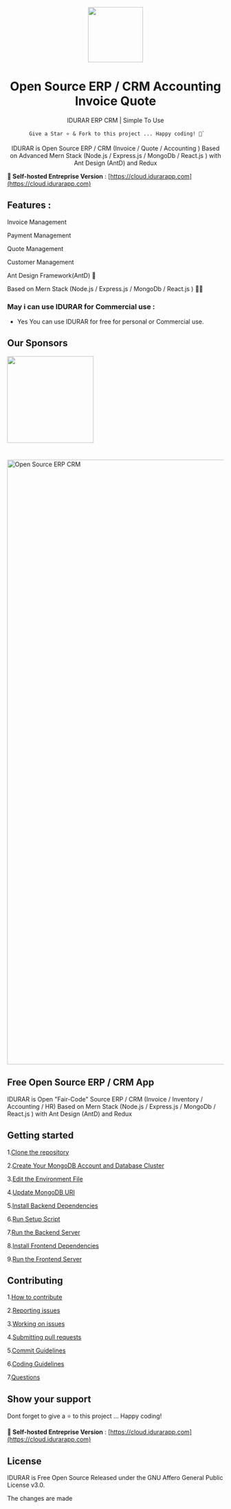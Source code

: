 <div align="center">
    <a href="https://www.idurarapp.com/">
  <img src="https://avatars.githubusercontent.com/u/50052356?s=200&v=4" width="128px" />
    </a>
    <h1>Open Source ERP / CRM Accounting Invoice Quote</h1>
    <p align="center">
        <p>IDURAR ERP CRM | Simple To Use</p>
    </p>
    

```
 Give a Star ⭐️ & Fork to this project ... Happy coding! 🤩`
```

IDURAR is Open Source ERP / CRM (Invoice / Quote / Accounting ) Based on Advanced Mern Stack (Node.js / Express.js / MongoDb / React.js ) with Ant Design (AntD) and Redux

</div>

**🚀 Self-hosted Entreprise Version** : [https://cloud.idurarapp.com](https://cloud.idurarapp.com)



## Features :

Invoice Management

Payment Management

Quote Management

Customer Management

Ant Design Framework(AntD) 🐜

Based on Mern Stack (Node.js / Express.js / MongoDb / React.js ) 👨‍💻

### May i can use IDURAR for Commercial use :

- Yes You can use IDURAR for free for personal or Commercial use.

## Our Sponsors

  <a href="https://m.do.co/c/4ead8370b905?ref=idurarapp.com">
    <img src="https://opensource.nyc3.cdn.digitaloceanspaces.com/attribution/assets/PoweredByDO/DO_Powered_by_Badge_blue.svg" width="201px">
  </a>

#

<img width="1403" alt="Open Source ERP CRM" src="https://github.com/idurar/idurar-erp-crm/assets/136928179/a6712286-7ca6-4822-8902-fb7523533ee8">

## Free Open Source ERP / CRM App

IDURAR is Open "Fair-Code" Source ERP / CRM (Invoice / Inventory / Accounting / HR) Based on Mern Stack (Node.js / Express.js / MongoDb / React.js ) with Ant Design (AntD) and Redux


## Getting started

1.[Clone the repository](INSTALLATION-INSTRUCTIONS.md#step-1-clone-the-repository)

2.[Create Your MongoDB Account and Database Cluster](INSTALLATION-INSTRUCTIONS.md#Step-2-Create-Your-MongoDB-Account-and-Database-Cluster)

3.[Edit the Environment File](INSTALLATION-INSTRUCTIONS.md#Step-3-Edit-the-Environment-File)

4.[Update MongoDB URI](INSTALLATION-INSTRUCTIONS.md#Step-4-Update-MongoDB-URI)

5.[Install Backend Dependencies](INSTALLATION-INSTRUCTIONS.md#Step-5-Install-Backend-Dependencies)

6.[Run Setup Script](INSTALLATION-INSTRUCTIONS.md#Step-6-Run-Setup-Script)

7.[Run the Backend Server](INSTALLATION-INSTRUCTIONS.md#Step-7-Run-the-Backend-Server)

8.[Install Frontend Dependencies](INSTALLATION-INSTRUCTIONS.md#Step-8-Install-Frontend-Dependencies)

9.[Run the Frontend Server](INSTALLATION-INSTRUCTIONS.md#Step-9-Run-the-Frontend-Server)

## Contributing

1.[How to contribute](https://github.com/idurar/idurar-erp-crm/blob/master/CONTRIBUTING.md#how-to-contribute)

2.[Reporting issues](https://github.com/idurar/idurar-erp-crm/blob/master/CONTRIBUTING.md#reporting-issues)

3.[Working on issues ](https://github.com/idurar/idurar-erp-crm/blob/master/CONTRIBUTING.md#working-on-issues)

4.[Submitting pull requests](https://github.com/idurar/idurar-erp-crm/blob/master/CONTRIBUTING.md#submitting-pull-requests)

5.[Commit Guidelines](https://github.com/idurar/idurar-erp-crm/blob/master/CONTRIBUTING.md#commit-guidelines)

6.[Coding Guidelines](https://github.com/idurar/idurar-erp-crm/blob/master/CONTRIBUTING.md#coding-guidelines)

7.[Questions](https://github.com/idurar/idurar-erp-crm/blob/master/CONTRIBUTING.md#questions)


## Show your support

Dont forget to give a ⭐️ to this project ... Happy coding!

**🚀 Self-hosted Entreprise Version** : [https://cloud.idurarapp.com](https://cloud.idurarapp.com)

## License

IDURAR is Free Open Source Released under the GNU Affero General Public License v3.0.

The changes are made
